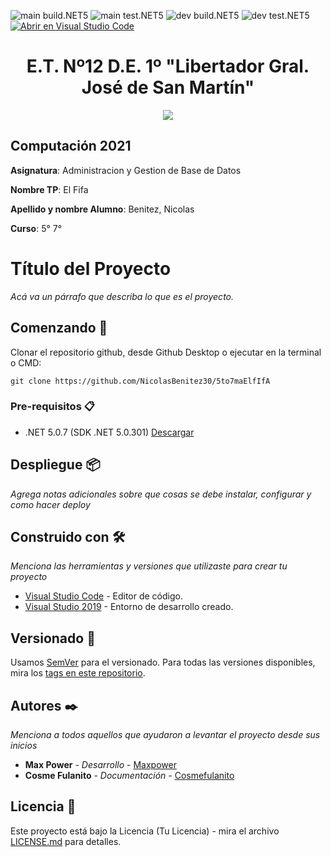 <!-- Completa abajo cambiando ET12DE1Computacion a tu user|organización y template a tu repo, te recomiendo usar el Find & Replace de tu editor -->
![main build.NET5](https://github.com/NicolasBenitez30/5to7maElfIfA/workflows/main-build.NET5/badge.svg?branch=main) ![main test.NET5](https://github.com/NicolasBenitez30/5to7maElfIfA/workflows/main-test.NET5/badge.svg?branch=main)
![dev build.NET5](https://github.com/NicolasBenitez30/5to7maElfIfA/workflows/dev-build.NET5/badge.svg?branch=dev) ![dev test.NET5](https://github.com/NicolasBenitez30/5to7maElfIfA/workflows/dev-test.NET5/badge.svg?branch=dev)
[![Abrir en Visual Studio Code](https://open.vscode.dev/badges/open-in-vscode.svg)](https://open.vscode.dev/NicolasBenitez30/5to7maElfIfA)
<!-- Borra este comentario y linea después haber cambiado arriba las ocurrencias de tu usuario/repo -->

<h1 align="center">E.T. Nº12 D.E. 1º "Libertador Gral. José de San Martín"</h1>
<p align="center">
  <img src="https://et12.edu.ar/imgs/et12.png">
</p>

## Computación 2021

**Asignatura**: Administracion y Gestion de Base de Datos

**Nombre TP**: El Fifa

**Apellido y nombre Alumno**: Benitez, Nicolas

**Curso**: 5° 7°

# Título del Proyecto

_Acá va un párrafo que describa lo que es el proyecto._

## Comenzando 🚀

Clonar el repositorio github, desde Github Desktop o ejecutar en la terminal o CMD:

```
git clone https://github.com/NicolasBenitez30/5to7maElfIfA
```

### Pre-requisitos 📋

- .NET 5.0.7 (SDK .NET 5.0.301) [Descargar](https://dotnet.microsoft.com/download/dotnet/5.0)

## Despliegue 📦

_Agrega notas adicionales sobre que cosas se debe instalar, configurar y como hacer deploy_

## Construido con 🛠️

_Menciona las herramientas y versiones que utilizaste para crear tu proyecto_

* [Visual Studio Code](https://code.visualstudio.com/#alt-downloads) - Editor de código.
* [Visual Studio 2019](https://visualstudio.microsoft.com/es/vs/) - Entorno de desarrollo creado.

## Versionado 📌

Usamos [SemVer](http://semver.org/) para el versionado. Para todas las versiones disponibles, mira los [tags en este repositorio](https://github.com/tuUser/tuRepo/tags).

## Autores ✒️

_Menciona a todos aquellos que ayudaron a levantar el proyecto desde sus inicios_

* **Max Power** - *Desarrollo* - [Maxpower](https://github.com/maxpower)
* **Cosme Fulanito** - *Documentación* - [Cosmefulanito](#Cosmefulanito)

## Licencia 📄

Este proyecto está bajo la Licencia (Tu Licencia) - mira el archivo [LICENSE.md](LICENSE.md) para detalles.
